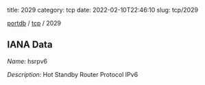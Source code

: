 title: 2029
category: tcp
date: 2022-02-10T22:46:10
slug: tcp/2029

[portdb](/) / [tcp](/category/tcp.html) / 2029


## IANA Data

_Name:_ hsrpv6

_Description:_ Hot Standby Router Protocol IPv6

